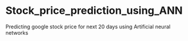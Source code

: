 # Stock_price_prediction_using_ANN
Predicting google stock price for next 20 days using Artificial neural networks
